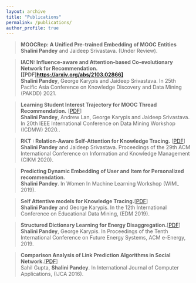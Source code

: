 ```yaml
---
layout: archive
title: "Publications"
permalink: /publications/
author_profile: true
---
```

> **MOOCRep: A Unified Pre-trained Embedding of MOOC Entities** <br/>
> **Shalini Pandey** and Jaideep Srivastava. (Under Review).

> **IACN: Influence-aware and Attention-based Co-evolutionary Network for Recommendation. [[PDF]https://arxiv.org/abs/2103.02866]** <br/>
> **Shalini Pandey**, George Karypis and Jaideep Srivastava. In 25th Pacific Asia Conference on Knowledge Discovery and Data Mining (PAKDD) 2021.

> **Learning Student Interest Trajectory for MOOC Thread Recommendation.** [[PDF](https://ieeexplore.ieee.org/abstract/document/9346454)]<br/>
> **Shalini Pandey**, Andrew Lan, George Karypis and Jaideep Srivastava. In 20th IEEE International Conference on Data Mining Workshop (ICDMW) 2020..

> **RKT : Relation-Aware Self-Attention for Knowledge Tracing.** [[PDF](https://dl.acm.org/doi/abs/10.1145/3340531.3411994)]<br/>
> **Shalini Pandey** and Jaideep Srivastava. Proceedings of the 29th ACM International Conference on Information and Knowledge Management (CIKM 2020).

> **Predicting Dynamic Embedding of User and Item for Personalized recommendation.** <br/>
> **Shalini Pandey**. In Women In Machine Learning Workshop (WIML 2019).

> **Self Attentive models for Knowledge Tracing.**[[PDF](https://arxiv.org/abs/1907.06837)] <br/>
> **Shalini Pandey** and George Karypis. In the 12th International Conference on Educational Data Mining, (EDM 2019).

> **Structured Dictionary Learning for Energy Disaggregation.**[[PDF](https://arxiv.org/abs/1907.06581)] <br/>
> **Shalini Pandey**, George Karypis. In Proceedings of the Tenth International Conference on Future Energy Systems, ACM e-Energy, 2019.

> **Comparison Analysis of Link Prediction Algorithms in Social Network.**[[PDF](https://pdfs.semanticscholar.org/bb5e/9530cd210474a2b7ac5b263c8eea888a740e.pdf)] <br/>
> Sahil Gupta, **Shalini Pandey**. In International Journal of Computer Applications, (IJCA 2016).

